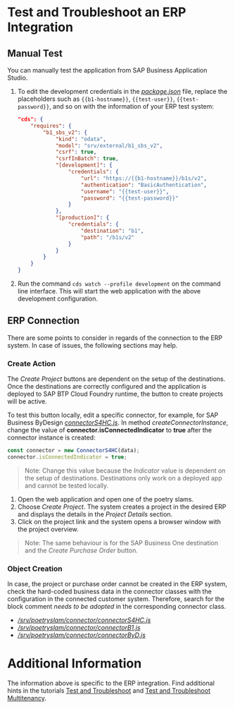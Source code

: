 # Test and Troubleshoot an ERP Integration

## Manual Test

You can manually test the application from SAP Business Application Studio. 

1. To edit the development credentials in the [*package.json*](../../../tree/main-multi-tenant/package.json) file, replace the placeholders such as `{{b1-hostname}}`, `{{test-user}}`, `{{test-password}}`, and so on with the information of your ERP test system:

    ```json
    "cds": {
        "requires": {
            "b1_sbs_v2": {
                "kind": "odata",
                "model": "srv/external/b1_sbs_v2",
                "csrf": true,
                "csrfInBatch": true,
                "[development]": {
                    "credentials": {
                        "url": "https://{{b1-hostname}}/b1s/v2",
                        "authentication": "BasicAuthentication",
                        "username": "{{test-user}}",
                        "password": "{{test-password}}"
                    }
                },
                "[production]": {
                    "credentials": {
                        "destination": "b1",
                        "path": "/b1s/v2"
                    }
                }
            }
        }
    }
    ```

2. Run the command `cds watch --profile development` on the command line interface. This will start the web application with the above development configuration.

## ERP Connection
There are some points to consider in regards of the connection to the ERP system. In case of issues, the following sections may help.

### Create Action
The *Create Project* buttons are dependent on the setup of the destinations. Once the destinations are correctly configured and the application is deployed to SAP BTP Cloud Foundry runtime, the button to create projects will be active. 

To test this button locally, edit a specific connector, for example, for SAP Business ByDesign [*connectorS4HC.js*](../../../tree/main-multi-tenant/srv/poetryslam/connector/connectorS4HC.js). In method _createConnectorInstance_, change the value of **connector.isConnectedIndicator** to **true** after the connector instance is created:

```javascript
const connector = new ConnectorS4HC(data);
connector.isConnectedIndicator = true;
```

> Note: Change this value because the *Indicator* value is dependent on the setup of destinations. Destinations only work on a deployed app and cannot be tested locally.

1. Open the web application and open one of the poetry slams. 
2. Choose *Create Project*. The system creates a project in the desired ERP and displays the details in the *Project Details* section. 
3. Click on the project link and the system opens a browser window with the project overview.

> Note: The same behaviour is for the SAP Business One destination and the *Create Purchase Order* button.

### Object Creation
In case, the project or purchase order cannot be created in the ERP system, check the hard-coded business data in the connector classes with the configuration in the connected customer system. Therefore, search for the block comment *needs to be adopted* in the corresponding connector class.

- [*/srv/poetryslam/connector/connectorS4HC.js*](../../../tree/main-multi-tenant/srv/poetryslam/connector/connectorS4HC.js)
- [*/srv/poetryslam/connector/connectorB1.js*](../../../tree/main-multi-tenant/srv/poetryslam/connector/connectorB1.js)
- [*/srv/poetryslam/connector/connectorByD.js*](../../../tree/main-multi-tenant/srv/poetryslam/connector/connectorByD.js)


# Additional Information

The information above is specific to the ERP integration. Find additional hints in the tutorials [Test and Troubleshoot](16-Test-Trace-Debug.md) and [Test and Troubleshoot Multitenancy](26-Test-Trace-Debug-Multi-Tenancy.md).
